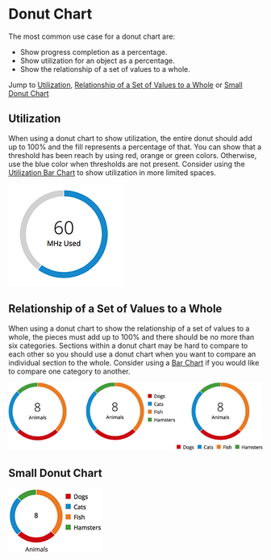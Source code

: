 # Donut Chart

The most common use case for a donut chart are:
- Show progress completion as a percentage.
- Show utilization for an object as a percentage.
- Show the relationship of a set of values to a whole.

Jump to [Utilization](#utilization), [Relationship of a Set of Values to a Whole](#relationship-of-a-set-of-values-to-a-whole) or [Small Donut Chart](#small-donut-chart)


## Utilization
When using a donut chart to show utilization, the entire donut should add up to 100% and the fill represents a percentage of that. You can show that a threshold has been reach by using red, orange or green colors. Otherwise, use the blue color when thresholds are not present. Consider using the [Utilization Bar Chart](https://patternfly.org/pattern-library/data-visualization/utilization-bar-chart) to show utilization in more limited spaces.

![donut-chart-example-1](img/utilization-donut-chart.png)

## Relationship of a Set of Values to a Whole
When using a donut chart to show the relationship of a set of values to a whole, the pieces must add up to 100% and there should be no more than six categories. Sections within a donut chart may be hard to compare to each other so you should use a donut chart when you want to compare an individual section to the whole. Consider using a [Bar Chart](https://patternfly.org/pattern-library/data-visualization/bar-chart) if you would like to compare one category to another.

![donut-chart-example-1](img/set-of-values-donut-chart.png)

## Small Donut Chart
![#donut-chart-example-3](img/legend-donut-chart.png)
